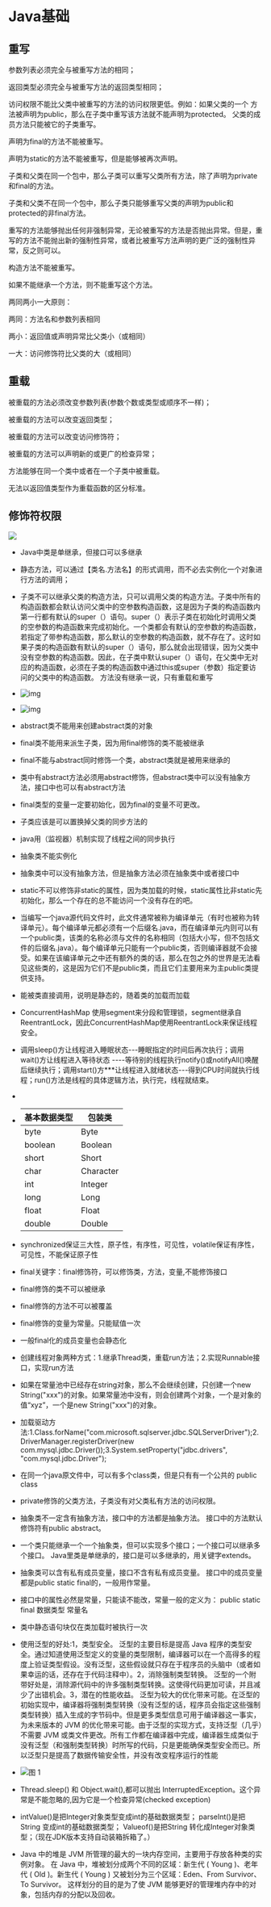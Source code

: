 <!--
 * @Date: 2021-12-07 21:20:07
 * @LastEditors: ELROY
 * @LastEditTime: 2021-12-11 15:24:16
 * @FilePath: \Git\Ja\Basic.md
-->

# Java基础

## 重写

参数列表必须完全与被重写方法的相同；

返回类型必须完全与被重写方法的返回类型相同；

访问权限不能比父类中被重写的方法的访问权限更低。例如：如果父类的一个
方法被声明为public，那么在子类中重写该方法就不能声明为protected。
父类的成员方法只能被它的子类重写。

声明为final的方法不能被重写。

声明为static的方法不能被重写，但是能够被再次声明。

子类和父类在同一个包中，那么子类可以重写父类所有方法，除了声明为private和final的方法。

子类和父类不在同一个包中，那么子类只能够重写父类的声明为public和protected的非final方法。

重写的方法能够抛出任何非强制异常，无论被重写的方法是否抛出异常。但是，重写的方法不能抛出新的强制性异常，或者比被重写方法声明的更广泛的强制性异常，反之则可以。

构造方法不能被重写。

如果不能继承一个方法，则不能重写这个方法。

两同两小一大原则：

两同：方法名和参数列表相同

两小：返回值或声明异常比父类小（或相同）

一大：访问修饰符比父类的大（或相同）

## 重载

被重载的方法必须改变参数列表(参数个数或类型或顺序不一样)；

被重载的方法可以改变返回类型；

被重载的方法可以改变访问修饰符；

被重载的方法可以声明新的或更广的检查异常；

方法能够在同一个类中或者在一个子类中被重载。

无法以返回值类型作为重载函数的区分标准。

## 修饰符权限

![](image/Basic/1638883566618.png)

- Java中类是单继承，但接口可以多继承
- 静态方法，可以通过【类名.方法名】的形式调用，而不必去实例化一个对象进行方法的调用；
- 子类不可以继承父类的构造方法，只可以调用父类的构造方法。子类中所有的构造函数都会默认访问父类中的空参数构造函数，这是因为子类的构造函数内第一行都有默认的super（）语句。super（）表示子类在初始化时调用父类的空参数的构造函数来完成初始化。一个类都会有默认的空参数的构造函数，若指定了带参构造函数，那么默认的空参数的构造函数，就不存在了。这时如果子类的构造函数有默认的super（）语句，那么就会出现错误，因为父类中没有空参数的构造函数。因此，在子类中默认super（）语句，在父类中无对应的构造函数，必须在子类的构造函数中通过this或super（参数）指定要访问的父类中的构造函数。 方法没有继承一说，只有重载和重写
- ![img](image/Basic/1638884704434.png)
- ![img](image/Basic/1638884722619.png)
- abstract类不能用来创建abstract类的对象
- final类不能用来派生子类，因为用final修饰的类不能被继承
- final不能与abstract同时修饰一个类，abstract类就是被用来继承的
- 类中有abstract方法必须用abstract修饰，但abstract类中可以没有抽象方法，接口中也可以有abstract方法
- final类型的变量一定要初始化，因为final的变量不可更改。
- 子类应该是可以置换掉父类的同步方法的
- java用（监视器）机制实现了线程之间的同步执行
- 抽象类不能实例化
- 抽象类中可以没有抽象方法，但是抽象方法必须在抽象类中或者接口中
  
- static不可以修饰非static的属性，因为类加载的时候，static属性比非static先初始化，那么一个存在的总不能访问一个没有存在的吧。
  
- 当编写一个java源代码文件时，此文件通常被称为编译单元（有时也被称为转译单元）。每个编译单元都必须有一个后缀名.java，而在编译单元内则可以有一个public类，该类的名称必须与文件的名称相同（包括大小写，但不包括文件的后缀名.java）。每个编译单元只能有一个public类，否则编译器就不会接受。如果在该编译单元之中还有额外的类的话，那么在包之外的世界是无法看见这些类的，这是因为它们不是public类，而且它们主要用来为主public类提供支持。
  
- 能被类直接调用，说明是静态的，随着类的加载而加载
  
- ConcurrentHashMap 使用segment来分段和管理锁，segment继承自ReentrantLock，因此ConcurrentHashMap使用ReentrantLock来保证线程安全。
  
- 调用sleep()方让线程进入睡眠状态---睡眠指定的时间后再次执行；调用wait()方让线程进入等待状态 ----等待别的线程执行notify()或notifyAll()唤醒后继续执行；调用start()方***让线程进入就绪状态---得到CPU时间就执行线程；run()方法是线程的具体逻辑方法，执行完，线程就结束。
-
- | 基本数据类型 | 包装类    |
  | ------------ | --------- |
  | byte         | Byte      |
  | boolean      | Boolean   |
  | short        | Short     |
  | char         | Character |
  | int          | Integer   |
  | long         | Long      |
  | float        | Float     |
  | double       | Double    |

- synchronized保证三大性，原子性，有序性，可见性，volatile保证有序性，可见性，不能保证原子性
  
- final关键字：final修饰符，可以修饰类，方法，变量,不能修饰接口
- final修饰的类不可以被继承
- final修饰的方法不可以被覆盖
- final修饰的变量为常量。只能赋值一次
- 一般final化的成员变量也会静态化
  
- 创建线程对象两种方式：1.继承Thread类，重载run方法；2.实现Runnable接口，实现run方法 
  
- 如果在常量池中已经存在string对象，那么不会继续创建，只创建一个new String("xxx")的对象。如果常量池中没有，则会创建两个对象，一个是对象的值“xyz”，一个是new String("xxx")的对象。
  
- 加载驱动方法:1.Class.forName("com.microsoft.sqlserver.jdbc.SQLServerDriver");2. DriverManager.registerDriver(new com.mysql.jdbc.Driver());3.System.setProperty("jdbc.drivers", "com.mysql.jdbc.Driver");

- 在同一个java原文件中，可以有多个class类，但是只有有一个公共的 public class

- private修饰的父类方法，子类没有对父类私有方法的访问权限。

- 抽象类不一定含有抽象方法，接口中的方法都是抽象方法。
接口中的方法默认修饰符有public abstract。

- 一个类只能继承一个一个抽象类，但可以实现多个接口；一个接口可以继承多个接口。
Java里类是单继承的，接口是可以多继承的，用关键字extends。

- 抽象类可以含有私有成员变量，接口不含有私有成员变量。
接口中的成员变量都是public static final的，一般用作常量。

- 接口中的属性必然是常量，只能读不能改，常量一般的定义为：
public static final 数据类型 常量名

- 类中静态语句块仅在类加载时被执行一次

- 使用泛型的好处:1，类型安全。 泛型的主要目标是提高 Java 程序的类型安全。通过知道使用泛型定义的变量的类型限制，编译器可以在一个高得多的程度上验证类型假设。没有泛型，这些假设就只存在于程序员的头脑中（或者如果幸运的话，还存在于代码注释中）。2，消除强制类型转换。 泛型的一个附带好处是，消除源代码中的许多强制类型转换。这使得代码更加可读，并且减少了出错机会。3，潜在的性能收益。 泛型为较大的优化带来可能。在泛型的初始实现中，编译器将强制类型转换（没有泛型的话，程序员会指定这些强制类型转换）插入生成的字节码中。但是更多类型信息可用于编译器这一事实，为未来版本的 JVM 的优化带来可能。由于泛型的实现方式，支持泛型（几乎）不需要 JVM 或类文件更改。所有工作都在编译器中完成，编译器生成类似于没有泛型（和强制类型转换）时所写的代码，只是更能确保类型安全而已。所以泛型只是提高了数据传输安全性，并没有改变程序运行的性能
- ![图 1](../images/6ada4bbcdf7b716c00d8c08fd6a06e05a92e3d8bec1ecfc0a69d70793968dad0.png)  

- Thread.sleep() 和 Object.wait(),都可以抛出 InterruptedException。这个异常是不能忽略的,因为它是一个检查异常(checked exception)
- intValue()是把Integer对象类型变成int的基础数据类型；
parseInt()是把String 变成int的基础数据类型；
Valueof()是把String 转化成Integer对象类型；（现在JDK版本支持自动装箱拆箱了。）

  
- Java 中的堆是 JVM 所管理的最大的一块内存空间，主要用于存放各种类的实例对象。
在 Java 中，堆被划分成两个不同的区域：新生代 ( Young )、老年代 ( Old )。新生代 ( Young ) 又被划分为三个区域：Eden、From Survivor、To Survivor。
这样划分的目的是为了使 JVM 能够更好的管理堆内存中的对象，包括内存的分配以及回收。
